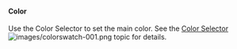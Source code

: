 #### Color
Use the Color Selector to set the main color.  See the [Color Selector](select-color.html) ![images/colorswatch-001.png](images/colorswatch-001.png) topic for details.
